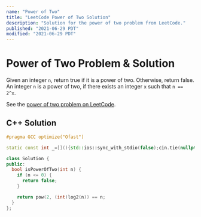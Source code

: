 ```yaml
---
name: "Power of Two"
title: "LeetCode Power of Two Solution"
description: "Solution for the power of two problem from LeetCode."
published: "2021-06-29 PDT"
modified: "2021-06-29 PDT"
---
```


# Power of Two Problem & Solution

Given an integer `n`, return true if it is a power of two.
Otherwise, return false.
An integer `n` is a power of two, if there exists an integer `x` such that `n == 2^x`.

See the [power of two problem on LeetCode](https://leetcode.com/problems/power-of-two).

## C++ Solution

```cpp
#pragma GCC optimize("Ofast")

static const int _=[](){std::ios::sync_with_stdio(false);cin.tie(nullptr);cout.tie(nullptr);return 0;}();

class Solution {
public:
  bool isPowerOfTwo(int n) {
    if (n <= 0) {
      return false;
    }

    return pow(2, (int)log2(n)) == n;
  }
};
```
